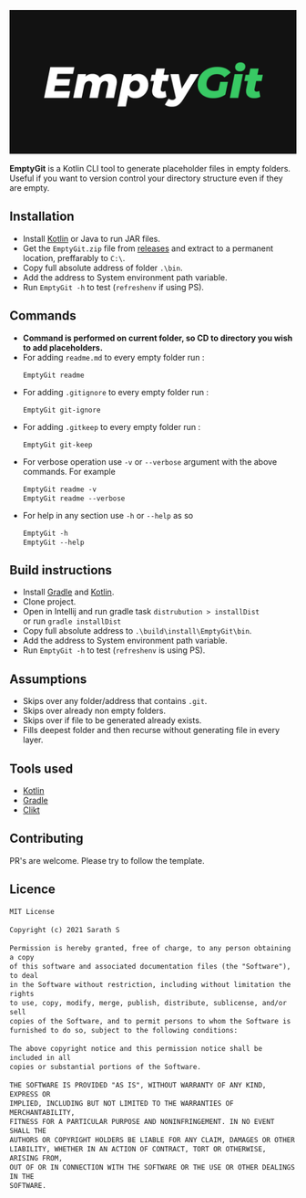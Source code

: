 ![](./EmptyGit.png)  

**EmptyGit** is a Kotlin CLI tool to generate placeholder files in empty folders.  
Useful if you want to version control your directory structure even if they are empty.

## Installation

* Install [Kotlin](https://kotlinlang.org/) or Java to run JAR files.
* Get the `EmptyGit.zip` file from [releases](https://github.com/Sharkaboi/EmptyGit/releases) and extract to a permanent location, preffarably to `C:\`.
* Copy full absolute address of folder `.\bin`.
* Add the address to System environment path variable.
* Run `EmptyGit -h` to test (`refreshenv` if using PS).

## Commands
- **Command is performed on current folder, so CD to directory you wish to add placeholders.**  
- For adding `readme.md` to every empty folder run :   
    ```
    EmptyGit readme
    ```
- For adding `.gitignore` to every empty folder run :   
    ```
    EmptyGit git-ignore
    ```
- For adding `.gitkeep` to every empty folder run :   
    ```
    EmptyGit git-keep
    ```
- For verbose operation use `-v` or `--verbose` argument with the above commands. 
  For example  
    ```
    EmptyGit readme -v
    EmptyGit readme --verbose
    ```
- For help in any section use `-h` or `--help` as so  
    ```
    EmptyGit -h
    EmptyGit --help
    ```
  
## Build instructions
- Install [Gradle](https://gradle.org/) and [Kotlin](https://kotlinlang.org/).
- Clone project.
- Open in Intellij and run gradle task `distrubution > installDist`   
  or run `gradle installDist`
- Copy full absolute address to `.\build\install\EmptyGit\bin`.
- Add the address to System environment path variable.
- Run `EmptyGit -h` to test (`refreshenv` is using PS).

## Assumptions
- Skips over any folder/address that contains `.git`.
- Skips over already non empty folders.
- Skips over if file to be generated already exists.
- Fills deepest folder and then recurse without generating file in every layer.

## Tools used
- [Kotlin](https://kotlinlang.org/)
- [Gradle](https://gradle.org/)
- [Clikt](https://ajalt.github.io/clikt/)

## Contributing
PR's are welcome. Please try to follow the template.

## Licence
```
MIT License

Copyright (c) 2021 Sarath S

Permission is hereby granted, free of charge, to any person obtaining a copy
of this software and associated documentation files (the "Software"), to deal
in the Software without restriction, including without limitation the rights
to use, copy, modify, merge, publish, distribute, sublicense, and/or sell
copies of the Software, and to permit persons to whom the Software is
furnished to do so, subject to the following conditions:

The above copyright notice and this permission notice shall be included in all
copies or substantial portions of the Software.

THE SOFTWARE IS PROVIDED "AS IS", WITHOUT WARRANTY OF ANY KIND, EXPRESS OR
IMPLIED, INCLUDING BUT NOT LIMITED TO THE WARRANTIES OF MERCHANTABILITY,
FITNESS FOR A PARTICULAR PURPOSE AND NONINFRINGEMENT. IN NO EVENT SHALL THE
AUTHORS OR COPYRIGHT HOLDERS BE LIABLE FOR ANY CLAIM, DAMAGES OR OTHER
LIABILITY, WHETHER IN AN ACTION OF CONTRACT, TORT OR OTHERWISE, ARISING FROM,
OUT OF OR IN CONNECTION WITH THE SOFTWARE OR THE USE OR OTHER DEALINGS IN THE
SOFTWARE.

``` 
